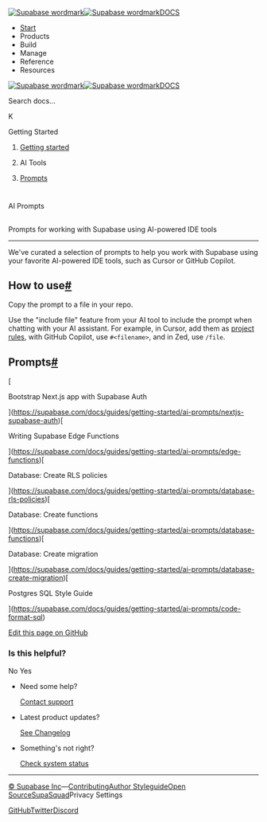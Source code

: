 [![Supabase wordmark](https://supabase.com/docs/_next/image?url=%2Fdocs%2Fsupabase-dark.svg&w=256&q=75&dpl=dpl_5BYG5BkQhU19GEfZfhcgAbeGcRQo)![Supabase wordmark](https://supabase.com/docs/_next/image?url=%2Fdocs%2Fsupabase-light.svg&w=256&q=75&dpl=dpl_5BYG5BkQhU19GEfZfhcgAbeGcRQo)DOCS](https://supabase.com/docs)

-   [Start](https://supabase.com/docs/guides/getting-started)
-   Products
-   Build
-   Manage
-   Reference
-   Resources

[![Supabase wordmark](https://supabase.com/docs/_next/image?url=%2Fdocs%2Fsupabase-dark.svg&w=256&q=75&dpl=dpl_5BYG5BkQhU19GEfZfhcgAbeGcRQo)![Supabase wordmark](https://supabase.com/docs/_next/image?url=%2Fdocs%2Fsupabase-light.svg&w=256&q=75&dpl=dpl_5BYG5BkQhU19GEfZfhcgAbeGcRQo)DOCS](https://supabase.com/docs)

Search docs...

K

Getting Started

1.  [Getting started](https://supabase.com/docs/guides/getting-started)

3.  AI Tools

5.  [Prompts](https://supabase.com/docs/guides/getting-started/ai-prompts)

# 

AI Prompts

## 

Prompts for working with Supabase using AI-powered IDE tools

* * *

We've curated a selection of prompts to help you work with Supabase using your favorite AI-powered IDE tools, such as Cursor or GitHub Copilot.

## How to use[#](#how-to-use)

Copy the prompt to a file in your repo.

Use the "include file" feature from your AI tool to include the prompt when chatting with your AI assistant. For example, in Cursor, add them as [project rules](https://docs.cursor.com/context/rules-for-ai#project-rules-recommended), with GitHub Copilot, use `#<filename>`, and in Zed, use `/file`.

## Prompts[#](#prompts)

[

Bootstrap Next.js app with Supabase Auth







](https://supabase.com/docs/guides/getting-started/ai-prompts/nextjs-supabase-auth)[

Writing Supabase Edge Functions







](https://supabase.com/docs/guides/getting-started/ai-prompts/edge-functions)[

Database: Create RLS policies







](https://supabase.com/docs/guides/getting-started/ai-prompts/database-rls-policies)[

Database: Create functions







](https://supabase.com/docs/guides/getting-started/ai-prompts/database-functions)[

Database: Create migration







](https://supabase.com/docs/guides/getting-started/ai-prompts/database-create-migration)[

Postgres SQL Style Guide







](https://supabase.com/docs/guides/getting-started/ai-prompts/code-format-sql)

[Edit this page on GitHub](https://github.com/supabase/supabase/blob/master/apps/docs/content/guides/getting-started/ai-prompts.mdx)

### Is this helpful?

No Yes

-   Need some help?
    
    [Contact support](https://supabase.com/support)
-   Latest product updates?
    
    [See Changelog](https://supabase.com/changelog)
-   Something's not right?
    
    [Check system status](https://status.supabase.com/)

* * *

[© Supabase Inc](https://supabase.com/)—[Contributing](https://github.com/supabase/supabase/blob/master/apps/docs/DEVELOPERS.md)[Author Styleguide](https://github.com/supabase/supabase/blob/master/apps/docs/CONTRIBUTING.md)[Open Source](https://supabase.com/open-source)[SupaSquad](https://supabase.com/supasquad)Privacy Settings

[GitHub](https://github.com/supabase/supabase)[Twitter](https://twitter.com/supabase)[Discord](https://discord.supabase.com/)